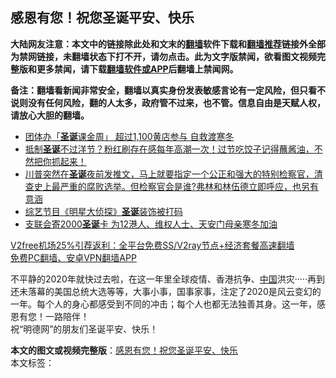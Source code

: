  <h2>感恩有您！祝您圣诞平安、快乐</h2> <p class="notice"><b>大陆网友注意：本文中的链接除此处和文末的<a href="https://github.com/bannedbook/fanqiang" >翻墙</a>软件下载和<a href="https://github.com/killgcd/justmysocks/blob/master/README.md">翻墙推荐</a>链接外全部为禁网链接，未翻墙状态下打不开，请勿点击。此为文字版禁闻，欲看图文视频完整版和更多禁闻，请下载<a href="https://github.com/bannedbook/fanqiang">翻墙软件或APP</a>后翻墙上禁闻网。</p><p>备注：翻墙看新闻非常安全，翻墙以真实身份发表敏感言论有一定风险，但只看不说则没有任何风险，翻的人太多，政府管不过来，也不管。信息自由是天赋人权，请放心大胆的翻墙。</b></p>  <div class="entry"> <p>                                                                                                                                                                                                    </p>  <ul class='op-related-articles' title='相关阅读'> <li><a href='https://www.bannedbook.org/bnews/headline/20201224/1454302.html' target='_blank'>团体办「<b>圣诞</b>课金周」 超过1,100黄店参与 自救渡寒冬</a></li> <li><a href='https://www.bannedbook.org/bnews/bannedvideo/20201224/1454301.html' target='_blank'>抵制<b>圣诞</b>不过洋节？粉红刷存在感每年高潮一次！过节吃饺子记得蘸酱油，不然把你抓起来！</a></li> <li><a href='https://www.bannedbook.org/bnews/bannedvideo/20201224/1454299.html' target='_blank'>川普突然在<b>圣诞</b>夜前发推文，马上就要指定一个公正和强大的特别检察官，清查史上最严重的腐败选举。但检察官会是谁?弗林和林伍德立即呼应，也另有意涵</a></li> <li><a href='https://www.bannedbook.org/bnews/baitai/20201224/1454206.html' target='_blank'>综艺节目《明星大侦探》<b>圣诞</b>装饰被打码</a></li> <li><a href='https://www.bannedbook.org/bnews/headline/20201224/1454204.html' target='_blank'>支联会寄2000<b>圣诞</b>卡 为12港人、维权人士、天安门母亲寒冬加油</a></li> </ul> <p class="texttj"> <a href="https://www.bannedbook.org/forum23/topic22702.html" target="_blank">V2free机场25%引荐返利：全平台免费SS/V2ray节点+经济套餐高速翻墙</a><br/> <a href="https://github.com/bannedbook/fanqiang/wiki/%E7%A6%81%E9%97%BB%E7%BD%91%E5%AE%89%E5%8D%93%E7%BF%BB%E5%A2%99%E6%96%B0%E9%97%BBAPP" target="_blank">免费PC翻墙、安卓VPN翻墙APP</a></p><p>不平静的2020年就快过去啦，在这一年里全球疫情、香港抗争、<span class='wp_keywordlink_affiliate'><a href="https://www.bannedbook.org/" title="中国" target="_blank">中国</a></span>洪灾·····再到还未落幕的美国总统大选等等，大事小事，国事家事，注定了2020是风云变幻的一年。每个人的身心都感受到不同的冲击；每个人也都无法独善其身。这一年，感恩有您！一路陪伴！<br /> 祝“明德网”的朋友们圣诞平安、快乐！</p> <a name='sharetosocial'></a>       <div><b>本文的图文或视频完整版</b>：<a href='https://www.bannedbook.org/bnews/comments/20201224/1454331.html'>感恩有您！祝您圣诞平安、快乐</a></div>  </div><!--END ENTRY--> <div class="postfooter"> <div>本文标签：</div>  </div><!--END POSTFOOTER--> 